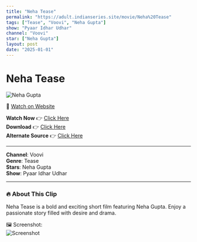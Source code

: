 ```yaml
---
title: "Neha Tease"
permalink: "https://adult.indianseries.site/movie/Neha%20Tease"
tags: ["Tease", "Voovi", "Neha Gupta"]
show: "Pyaar Idhar Udhar"
channel: "Voovi"
star: ["Neha Gupta"]
layout: post
date: "2025-01-01"
---
```


# Neha Tease

![Neha Gupta](https://shorts.desisins.com/wp-content/uploads/2024/09/Neha-Gupta-Pyar-Idhar-Udhar-Tease-Voovi-DesiSins.com_.jpg)

🔗 [Watch on Website](https://adult.indianseries.site/movie/Neha%20Tease)

**Watch Now** 👉 [Click Here](https://adult.indianseries.site/movie/Neha%20Tease)  
**Download** 👉 [Click Here](https://adult.indianseries.site/movie/Neha%20Tease)  
**Alternate Source** 👉 [Click Here](https://adult.indianseries.site/movie/Neha%20Tease)

---

**Channel**: Voovi  
**Genre**: Tease  
**Stars**: Neha Gupta  
**Show**: Pyaar Idhar Udhar

---

### 🔥 About This Clip

Neha Tease is a bold and exciting short film featuring Neha Gupta. Enjoy a passionate story filled with desire and drama.
 
🖼️ Screenshot:  
![Screenshot](https://shorts.desisins.com/wp-content/uploads/2024/09/Neha-Gupta-Pyar-Idhar-Udhar-Tease-Voovi-DesiSins.com_.jpg)

